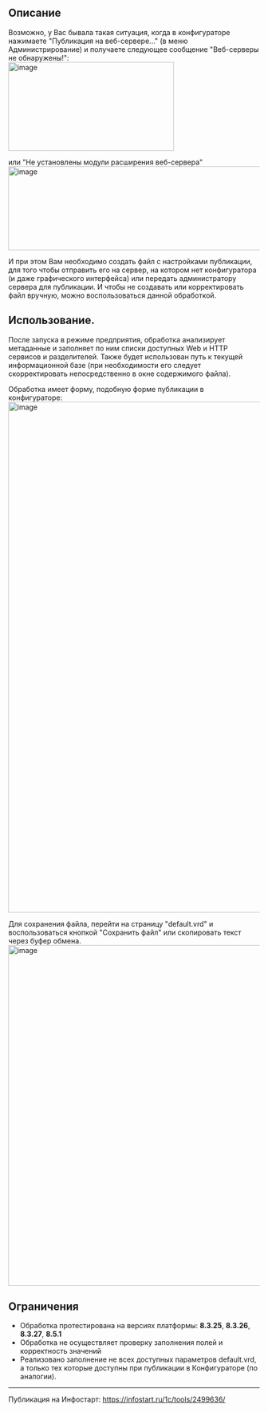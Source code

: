 ## Описание

Возможно, у Вас бывала такая ситуация, когда в конфигураторе нажимаете "Публикация на веб-сервере..." (в меню Администрирование) и получаете следующее сообщение "Веб-серверы не обнаружены!":  
<img width="332" height="178" alt="image" src="https://github.com/user-attachments/assets/6ff18405-aa34-4501-821a-1dec4ec38c05" />

или "Не установлены модули расширения веб-сервера"  
<img width="716" height="168" alt="image" src="https://github.com/user-attachments/assets/56f55060-0606-4e6b-a2a6-d6f8c13efccb" />
 
И при этом Вам необходимо создать файл с настройками публикации, для того чтобы отправить его на сервер, на котором нет конфигуратора (и даже графического интерфейса) или передать администратору сервера для публикации. И чтобы не создавать или корректировать файл вручную, можно воспользоваться данной обработкой.

## Использование.

После запуска в режиме предприятия, обработка анализирует метаданные и заполняет по ним списки доступных Web и HTTP сервисов и разделителей. Также будет использован путь к текущей информационной базе (при необходимости его следует скорректировать непосредственно в окне содержимого файла).

Обработка имеет форму, подобную форме публикации в конфигураторе:
<img width="874" height="1024" alt="image" src="https://github.com/user-attachments/assets/4deb9ff3-cb6c-43d0-ac95-7448061f1ca2" />

Для сохранения файла, перейти на страницу "default.vrd" и воспользоваться кнопкой "Сохранить файл" или скопировать текст через буфер обмена.
<img width="1024" height="683" alt="image" src="https://github.com/user-attachments/assets/6e097af0-3f2d-47c2-a073-e4e9d4285e1a" />
 
## Ограничения
- Обработка протестирована на версиях платформы: **8.3.25**, **8.3.26**, **8.3.27**, **8.5.1**
- Обработка не осуществляет проверку заполнения полей и корректность значений
- Реализовано заполнение не всех доступных параметров default.vrd, а только тех которые доступны при публикации в Конфигураторе (по аналогии).

---

Публикация на Инфостарт: https://infostart.ru/1c/tools/2499636/
